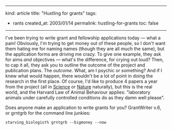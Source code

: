 -----
kind: article
title: "Hustling for grants"
tags:
- rants
created_at: 2003/01/14
permalink: hustling-for-grants
toc: false
-----

<p>I've been trying to write grant and fellowship applications today  &mdash;  what a pain! Obviously, I'm trying to get money out of these people, so I don't want them hating me for naming names (though they are all much the same), but the application forms are driving me crazy. To give one example, they ask for aims <em>and</em> objectives  &mdash;  what's the difference, for crying out loud? Then, to cap it all, they ask you to outline the outcome of the project and publication plans. The <em>outcome</em>. What, am I psychic or something? And if I knew what would happen, there wouldn't be a lot of point in doing the research in the first place. Of course, I'd like to produce 4 papers a year from the project (all in <a href="http://www.sciencemag.org/" title="Science Magazine">Science</a> or <a href="http://www.nature.com/nature/" title="Nature online">Nature</a> naturally), but this is the real world, and the Harvard Law of Animal Behaviour applies: "laboratory animals under carefully controlled conditions do as they damn well please".</p>

<p>Does anyone make an application to write grants for you? GrantWriter v.6, or grntgrb for the command line junkies:</p>

<p><code>starving_biologist% grntgrb --bigmoney --now</code></p>


